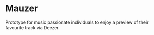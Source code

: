 # Mauzer
 Prototype for music passionate individuals to enjoy a preview of their favourite track via Deezer.

